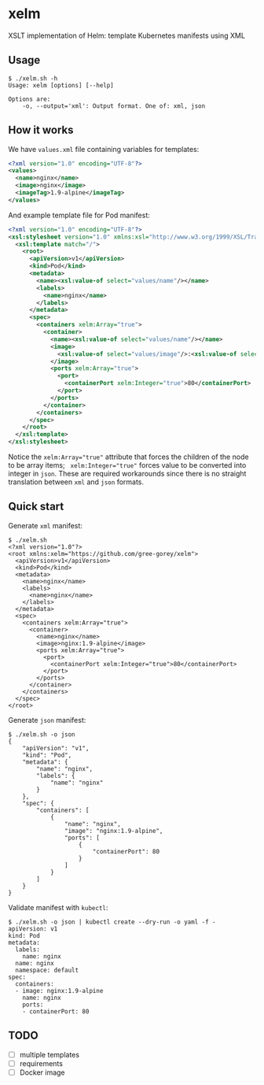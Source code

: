 # xelm
XSLT implementation of Helm: template Kubernetes manifests using XML

## Usage

```console
$ ./xelm.sh -h
Usage: xelm [options] [--help]

Options are:
    -o, --output='xml': Output format. One of: xml, json
```

## How it works

We have `values.xml` file containing variables for templates:
```xml
<?xml version="1.0" encoding="UTF-8"?>
<values>
  <name>nginx</name>
  <image>nginx</image>
  <imageTag>1.9-alpine</imageTag>
</values>
```

And example template file for Pod manifest:
```xml
<?xml version="1.0" encoding="UTF-8"?>
<xsl:stylesheet version="1.0" xmlns:xsl="http://www.w3.org/1999/XSL/Transform" xmlns:xelm="https://github.com/gree-gorey/xelm">
  <xsl:template match="/">
    <root>
      <apiVersion>v1</apiVersion>
      <kind>Pod</kind>
      <metadata>
        <name><xsl:value-of select="values/name"/></name>
        <labels>
          <name>nginx</name>
        </labels>
      </metadata>
      <spec>
        <containers xelm:Array="true">
          <container>
            <name><xsl:value-of select="values/name"/></name>
            <image>
              <xsl:value-of select="values/image"/>:<xsl:value-of select="values/imageTag"/>
            </image>
            <ports xelm:Array="true">
              <port>
                <containerPort xelm:Integer="true">80</containerPort>
              </port>
            </ports>
          </container>
        </containers>
      </spec>
    </root>
  </xsl:template>
</xsl:stylesheet>
```

Notice the `xelm:Array="true"` attribute that forces the children of the node to be array items;
` xelm:Integer="true"` forces value to be converted into integer in `json`. These are required workarounds since there is no straight translation between `xml` and `json` formats.

## Quick start

Generate `xml` manifest:
```console
$ ./xelm.sh
<?xml version="1.0"?>
<root xmlns:xelm="https://github.com/gree-gorey/xelm">
  <apiVersion>v1</apiVersion>
  <kind>Pod</kind>
  <metadata>
    <name>nginx</name>
    <labels>
      <name>nginx</name>
    </labels>
  </metadata>
  <spec>
    <containers xelm:Array="true">
      <container>
        <name>nginx</name>
        <image>nginx:1.9-alpine</image>
        <ports xelm:Array="true">
          <port>
            <containerPort xelm:Integer="true">80</containerPort>
          </port>
        </ports>
      </container>
    </containers>
  </spec>
</root>
```

Generate `json` manifest:
```console
$ ./xelm.sh -o json
{
    "apiVersion": "v1",
    "kind": "Pod",
    "metadata": {
        "name": "nginx",
        "labels": {
            "name": "nginx"
        }
    },
    "spec": {
        "containers": [
            {
                "name": "nginx",
                "image": "nginx:1.9-alpine",
                "ports": [
                    {
                        "containerPort": 80
                    }
                ]
            }
        ]
    }
}
```

Validate manifest with `kubectl`:
```console
$ ./xelm.sh -o json | kubectl create --dry-run -o yaml -f -
apiVersion: v1
kind: Pod
metadata:
  labels:
    name: nginx
  name: nginx
  namespace: default
spec:
  containers:
  - image: nginx:1.9-alpine
    name: nginx
    ports:
    - containerPort: 80
```

## TODO

- [ ] multiple templates
- [ ] requirements
- [ ] Docker image
